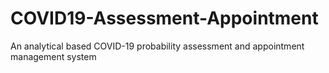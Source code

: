 # COVID19-Assessment-Appointment
An analytical based COVID-19 probability assessment and appointment management system
